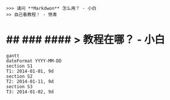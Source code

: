     >>> 请问 **Markdwon** 怎么用？ - 小白
    >> 自己看教程！ - 愤青
# ## ### ####     > 教程在哪？ - 小白
```
gantt
dateFormat YYYY-MM-DD
section S1
T1: 2014-01-01, 9d
section S2
T2: 2014-01-11, 9d
section S3
T3: 2014-01-02, 9d
```
